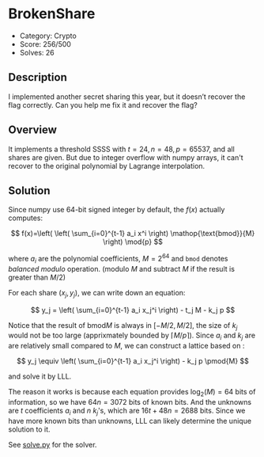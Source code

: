 # BrokenShare

* Category: Crypto
* Score: 256/500
* Solves: 26

## Description

I implemented another secret sharing this year, but it doesn’t recover the flag correctly. Can you help me fix it and recover the flag?

## Overview

It implements a threshold SSSS with $t=24, n=48, p=65537$, and all shares are given. But due to integer overflow with numpy arrays, it can't recover to the original polynomial by Lagrange interpolation.

## Solution

Since numpy use 64-bit signed integer by default, the $f(x)$ actually computes:

$$
f(x)=\left( \left( \sum_{i=0}^{t-1} a_i x^i \right) \mathop{\text{bmod}}{M} \right) \mod{p}
$$

where $a_i$ are the polynomial coefficients, $M=2^{64}$ and `bmod` denotes *balanced modulo* operation. (modulo $M$ and subtract $M$ if the result is greater than $M/2$)

For each share $(x_j,y_j)$, we can write down an equation:

$$
y_j = \left( \sum_{i=0}^{t-1} a_i x_j^i \right) - t_j M - k_j p
$$

Notice that the result of $\mathop{\text{bmod}}{M}$ is always in $[-M/2, M/2]$, the size of $k_j$ would not be too large (apprixmately bounded by $\lceil M/p \rceil$). Since $a_i$ and $k_j$ are are relatively small compared to $M$, we can construct a lattice based on :

$$
y_j \equiv \left( \sum_{i=0}^{t-1} a_i x_j^i \right) - k_j p \pmod{M}
$$

and solve it by LLL.

The reason it works is because each equation provides $\log_2(M)=64$ bits of information, so we have $64n=3072$ bits of known bits. And the unknowns are $t$ coefficients $a_i$ and $n$ $k_j$'s, which are $16t+48n=2688$ bits. Since we have more known bits than unknowns, LLL can likely determine the unique solution to it.

See [solve.py](./solution/solve.py) for the solver.
